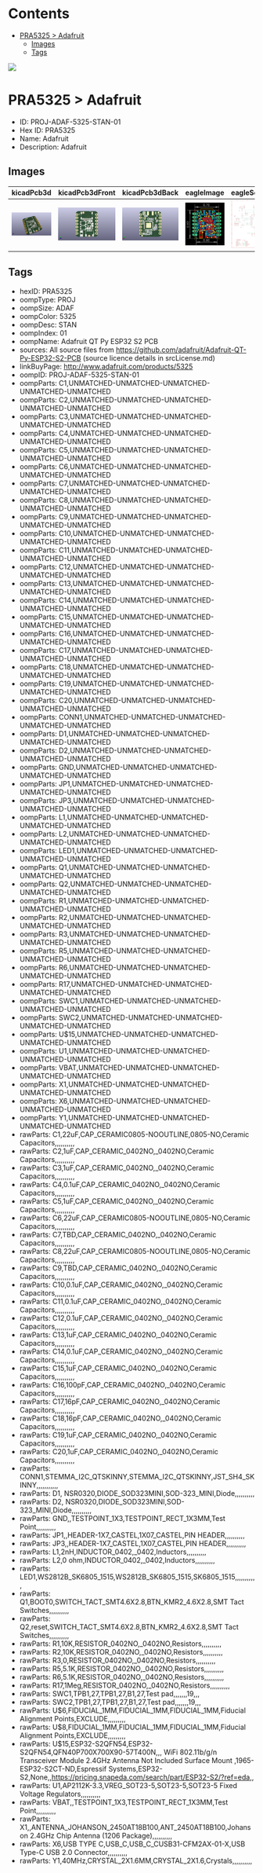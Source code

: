 



Contents
========

* [PRA5325 > Adafruit](#pra5325--adafruit)
	* [Images](#images)
	* [Tags](#tags)
  
![][im]
# PRA5325 > Adafruit

- ID: PROJ-ADAF-5325-STAN-01
- Hex ID: PRA5325
- Name: Adafruit
- Description: Adafruit

## Images
  
  

|kicadPcb3d|kicadPcb3dFront|kicadPcb3dBack|eagleImage|eagleSchemImage|
| :---: | :---: | :---: | :---: | :---: |
|[![kicadPcb3d](kicadPcb3d_140.png)](kicadPcb3d.png)|[![kicadPcb3dFront](kicadPcb3dFront_140.png)](kicadPcb3dFront.png)|[![kicadPcb3dBack](kicadPcb3dBack_140.png)](kicadPcb3dBack.png)|[![eagleImage](eagleImage_140.png)](eagleImage.png)|[![eagleSchemImage](eagleSchemImage_140.png)](eagleSchemImage.png)|

## Tags

- hexID: PRA5325
- oompType: PROJ
- oompSize: ADAF
- oompColor: 5325
- oompDesc: STAN
- oompIndex: 01
- oompName: Adafruit QT Py ESP32 S2 PCB
- sources: All source files from https://github.com/adafruit/Adafruit-QT-Py-ESP32-S2-PCB (source licence details in srcLicense.md)
- linkBuyPage: http://www.adafruit.com/products/5325
- oompID: PROJ-ADAF-5325-STAN-01
- oompParts: C1,UNMATCHED-UNMATCHED-UNMATCHED-UNMATCHED-UNMATCHED
- oompParts: C2,UNMATCHED-UNMATCHED-UNMATCHED-UNMATCHED-UNMATCHED
- oompParts: C3,UNMATCHED-UNMATCHED-UNMATCHED-UNMATCHED-UNMATCHED
- oompParts: C4,UNMATCHED-UNMATCHED-UNMATCHED-UNMATCHED-UNMATCHED
- oompParts: C5,UNMATCHED-UNMATCHED-UNMATCHED-UNMATCHED-UNMATCHED
- oompParts: C6,UNMATCHED-UNMATCHED-UNMATCHED-UNMATCHED-UNMATCHED
- oompParts: C7,UNMATCHED-UNMATCHED-UNMATCHED-UNMATCHED-UNMATCHED
- oompParts: C8,UNMATCHED-UNMATCHED-UNMATCHED-UNMATCHED-UNMATCHED
- oompParts: C9,UNMATCHED-UNMATCHED-UNMATCHED-UNMATCHED-UNMATCHED
- oompParts: C10,UNMATCHED-UNMATCHED-UNMATCHED-UNMATCHED-UNMATCHED
- oompParts: C11,UNMATCHED-UNMATCHED-UNMATCHED-UNMATCHED-UNMATCHED
- oompParts: C12,UNMATCHED-UNMATCHED-UNMATCHED-UNMATCHED-UNMATCHED
- oompParts: C13,UNMATCHED-UNMATCHED-UNMATCHED-UNMATCHED-UNMATCHED
- oompParts: C14,UNMATCHED-UNMATCHED-UNMATCHED-UNMATCHED-UNMATCHED
- oompParts: C15,UNMATCHED-UNMATCHED-UNMATCHED-UNMATCHED-UNMATCHED
- oompParts: C16,UNMATCHED-UNMATCHED-UNMATCHED-UNMATCHED-UNMATCHED
- oompParts: C17,UNMATCHED-UNMATCHED-UNMATCHED-UNMATCHED-UNMATCHED
- oompParts: C18,UNMATCHED-UNMATCHED-UNMATCHED-UNMATCHED-UNMATCHED
- oompParts: C19,UNMATCHED-UNMATCHED-UNMATCHED-UNMATCHED-UNMATCHED
- oompParts: C20,UNMATCHED-UNMATCHED-UNMATCHED-UNMATCHED-UNMATCHED
- oompParts: CONN1,UNMATCHED-UNMATCHED-UNMATCHED-UNMATCHED-UNMATCHED
- oompParts: D1,UNMATCHED-UNMATCHED-UNMATCHED-UNMATCHED-UNMATCHED
- oompParts: D2,UNMATCHED-UNMATCHED-UNMATCHED-UNMATCHED-UNMATCHED
- oompParts: GND,UNMATCHED-UNMATCHED-UNMATCHED-UNMATCHED-UNMATCHED
- oompParts: JP1,UNMATCHED-UNMATCHED-UNMATCHED-UNMATCHED-UNMATCHED
- oompParts: JP3,UNMATCHED-UNMATCHED-UNMATCHED-UNMATCHED-UNMATCHED
- oompParts: L1,UNMATCHED-UNMATCHED-UNMATCHED-UNMATCHED-UNMATCHED
- oompParts: L2,UNMATCHED-UNMATCHED-UNMATCHED-UNMATCHED-UNMATCHED
- oompParts: LED1,UNMATCHED-UNMATCHED-UNMATCHED-UNMATCHED-UNMATCHED
- oompParts: Q1,UNMATCHED-UNMATCHED-UNMATCHED-UNMATCHED-UNMATCHED
- oompParts: Q2,UNMATCHED-UNMATCHED-UNMATCHED-UNMATCHED-UNMATCHED
- oompParts: R1,UNMATCHED-UNMATCHED-UNMATCHED-UNMATCHED-UNMATCHED
- oompParts: R2,UNMATCHED-UNMATCHED-UNMATCHED-UNMATCHED-UNMATCHED
- oompParts: R3,UNMATCHED-UNMATCHED-UNMATCHED-UNMATCHED-UNMATCHED
- oompParts: R5,UNMATCHED-UNMATCHED-UNMATCHED-UNMATCHED-UNMATCHED
- oompParts: R6,UNMATCHED-UNMATCHED-UNMATCHED-UNMATCHED-UNMATCHED
- oompParts: R17,UNMATCHED-UNMATCHED-UNMATCHED-UNMATCHED-UNMATCHED
- oompParts: SWC1,UNMATCHED-UNMATCHED-UNMATCHED-UNMATCHED-UNMATCHED
- oompParts: SWC2,UNMATCHED-UNMATCHED-UNMATCHED-UNMATCHED-UNMATCHED
- oompParts: U$15,UNMATCHED-UNMATCHED-UNMATCHED-UNMATCHED-UNMATCHED
- oompParts: U1,UNMATCHED-UNMATCHED-UNMATCHED-UNMATCHED-UNMATCHED
- oompParts: VBAT,UNMATCHED-UNMATCHED-UNMATCHED-UNMATCHED-UNMATCHED
- oompParts: X1,UNMATCHED-UNMATCHED-UNMATCHED-UNMATCHED-UNMATCHED
- oompParts: X6,UNMATCHED-UNMATCHED-UNMATCHED-UNMATCHED-UNMATCHED
- oompParts: Y1,UNMATCHED-UNMATCHED-UNMATCHED-UNMATCHED-UNMATCHED
- rawParts: C1,22uF,CAP_CERAMIC0805-NOOUTLINE,0805-NO,Ceramic Capacitors,,,,,,,,,,
- rawParts: C2,1uF,CAP_CERAMIC_0402NO,_0402NO,Ceramic Capacitors,,,,,,,,,,
- rawParts: C3,1uF,CAP_CERAMIC_0402NO,_0402NO,Ceramic Capacitors,,,,,,,,,,
- rawParts: C4,0.1uF,CAP_CERAMIC_0402NO,_0402NO,Ceramic Capacitors,,,,,,,,,,
- rawParts: C5,1uF,CAP_CERAMIC_0402NO,_0402NO,Ceramic Capacitors,,,,,,,,,,
- rawParts: C6,22uF,CAP_CERAMIC0805-NOOUTLINE,0805-NO,Ceramic Capacitors,,,,,,,,,,
- rawParts: C7,TBD,CAP_CERAMIC_0402NO,_0402NO,Ceramic Capacitors,,,,,,,,,,
- rawParts: C8,22uF,CAP_CERAMIC0805-NOOUTLINE,0805-NO,Ceramic Capacitors,,,,,,,,,,
- rawParts: C9,TBD,CAP_CERAMIC_0402NO,_0402NO,Ceramic Capacitors,,,,,,,,,,
- rawParts: C10,0.1uF,CAP_CERAMIC_0402NO,_0402NO,Ceramic Capacitors,,,,,,,,,,
- rawParts: C11,0.1uF,CAP_CERAMIC_0402NO,_0402NO,Ceramic Capacitors,,,,,,,,,,
- rawParts: C12,0.1uF,CAP_CERAMIC_0402NO,_0402NO,Ceramic Capacitors,,,,,,,,,,
- rawParts: C13,1uF,CAP_CERAMIC_0402NO,_0402NO,Ceramic Capacitors,,,,,,,,,,
- rawParts: C14,0.1uF,CAP_CERAMIC_0402NO,_0402NO,Ceramic Capacitors,,,,,,,,,,
- rawParts: C15,1uF,CAP_CERAMIC_0402NO,_0402NO,Ceramic Capacitors,,,,,,,,,,
- rawParts: C16,100pF,CAP_CERAMIC_0402NO,_0402NO,Ceramic Capacitors,,,,,,,,,,
- rawParts: C17,16pF,CAP_CERAMIC_0402NO,_0402NO,Ceramic Capacitors,,,,,,,,,,
- rawParts: C18,16pF,CAP_CERAMIC_0402NO,_0402NO,Ceramic Capacitors,,,,,,,,,,
- rawParts: C19,1uF,CAP_CERAMIC_0402NO,_0402NO,Ceramic Capacitors,,,,,,,,,,
- rawParts: C20,1uF,CAP_CERAMIC_0402NO,_0402NO,Ceramic Capacitors,,,,,,,,,,
- rawParts: CONN1,STEMMA_I2C_QTSKINNY,STEMMA_I2C_QTSKINNY,JST_SH4_SKINNY,,,,,,,,,,,
- rawParts: D1,  NSR0320,DIODE_SOD323MINI,SOD-323_MINI,Diode,,,,,,,,,,
- rawParts: D2,  NSR0320,DIODE_SOD323MINI,SOD-323_MINI,Diode,,,,,,,,,,
- rawParts: GND,,TESTPOINT_1X3,TESTPOINT_RECT_1X3MM,Test Point,,,,,,,,,,
- rawParts: JP1,,HEADER-1X7_CASTEL,1X07_CASTEL,PIN HEADER,,,,,,,,,,
- rawParts: JP3,,HEADER-1X7_CASTEL,1X07_CASTEL,PIN HEADER,,,,,,,,,,
- rawParts: L1,2nH,INDUCTOR_0402,_0402,Inductors,,,,,,,,,,
- rawParts: L2,0 ohm,INDUCTOR_0402,_0402,Inductors,,,,,,,,,,
- rawParts: LED1,WS2812B_SK6805_1515,WS2812B_SK6805_1515,SK6805_1515,,,,,,,,,,,
- rawParts: Q1,BOOT0,SWITCH_TACT_SMT4.6X2.8,BTN_KMR2_4.6X2.8,SMT Tact Switches,,,,,,,,,,
- rawParts: Q2,reset,SWITCH_TACT_SMT4.6X2.8,BTN_KMR2_4.6X2.8,SMT Tact Switches,,,,,,,,,,
- rawParts: R1,10K,RESISTOR_0402NO,_0402NO,Resistors,,,,,,,,,,
- rawParts: R2,10K,RESISTOR_0402NO,_0402NO,Resistors,,,,,,,,,,
- rawParts: R3,0,RESISTOR_0402NO,_0402NO,Resistors,,,,,,,,,,
- rawParts: R5,5.1K,RESISTOR_0402NO,_0402NO,Resistors,,,,,,,,,,
- rawParts: R6,5.1K,RESISTOR_0402NO,_0402NO,Resistors,,,,,,,,,,
- rawParts: R17,1Meg,RESISTOR_0402NO,_0402NO,Resistors,,,,,,,,,,
- rawParts: SWC1,TPB1,27,TPB1,27,B1,27,Test pad,,,,,,,19,,,
- rawParts: SWC2,TPB1,27,TPB1,27,B1,27,Test pad,,,,,,,19,,,
- rawParts: U$6,FIDUCIAL_1MM,FIDUCIAL_1MM,FIDUCIAL_1MM,Fiducial Alignment Points,EXCLUDE,,,,,,,,,
- rawParts: U$8,FIDUCIAL_1MM,FIDUCIAL_1MM,FIDUCIAL_1MM,Fiducial Alignment Points,EXCLUDE,,,,,,,,,
- rawParts: U$15,ESP32-S2QFN54,ESP32-S2QFN54,QFN40P700X700X90-57T400N,,, WiFi 802.11b/g/n Transceiver Module 2.4GHz Antenna Not Included Surface Mount ,1965-ESP32-S2CT-ND,Espressif Systems,ESP32-S2,None,,https://pricing.snapeda.com/search/part/ESP32-S2/?ref=eda,,
- rawParts: U1,AP2112K-3.3,VREG_SOT23-5,SOT23-5,SOT23-5 Fixed Voltage Regulators,,,,,,,,,,
- rawParts: VBAT,,TESTPOINT_1X3,TESTPOINT_RECT_1X3MM,Test Point,,,,,,,,,,
- rawParts: X1,,ANTENNA_JOHANSON_2450AT18B100,ANT_2450AT18B100,Johanson 2.4GHz Chip Antenna (1206 Package),,,,,,,,,,
- rawParts: X6,USB TYPE C,USB_C,USB_C_CUSB31-CFM2AX-01-X,USB Type-C USB 2.0 Connector,,,,,,,,,,
- rawParts: Y1,40MHz,CRYSTAL_2X1.6MM,CRYSTAL_2X1.6,Crystals,,,,,,,,,,



[im]: kicadPcb3d_450.png
